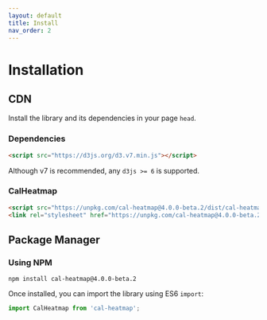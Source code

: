 ```yaml
---
layout: default
title: Install
nav_order: 2
---
```


# Installation

## CDN

Install the library and its dependencies in your page `head`.

### Dependencies

```html
<script src="https://d3js.org/d3.v7.min.js"></script>
```

Although v7 is recommended, any `d3js >= 6` is supported.

### CalHeatmap

```html
<script src="https://unpkg.com/cal-heatmap@4.0.0-beta.2/dist/cal-heatmap.min.js"></script>
<link rel="stylesheet" href="https://unpkg.com/cal-heatmap@4.0.0-beta.2/dist/cal-heatmap.css"></script>
```

## Package Manager

### Using NPM

```
npm install cal-heatmap@4.0.0-beta.2
```

Once installed, you can import the library using ES6 `import`:

```js
import CalHeatmap from 'cal-heatmap';
```
